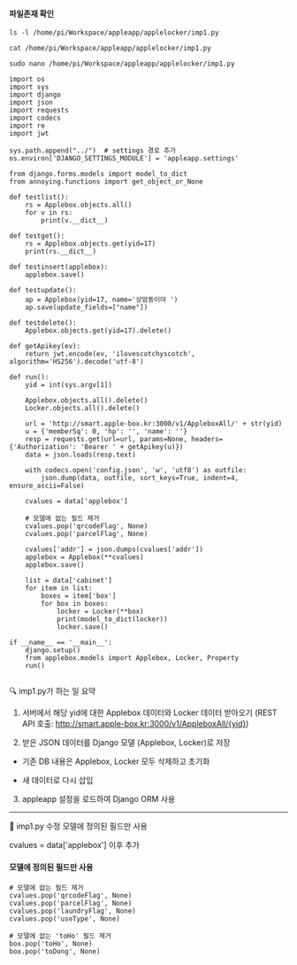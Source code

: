 #### 파일존재 확인
```less
ls -l /home/pi/Workspace/appleapp/applelocker/imp1.py

cat /home/pi/Workspace/appleapp/applelocker/imp1.py

sudo nano /home/pi/Workspace/appleapp/applelocker/imp1.py
```

```less
import os
import sys
import django
import json
import requests
import codecs
import re
import jwt

sys.path.append("../")  # settings 경로 추가
os.environ['DJANGO_SETTINGS_MODULE'] = 'appleapp.settings'

from django.forms.models import model_to_dict
from annoying.functions import get_object_or_None

def testlist():
    rs = Applebox.objects.all()
    for v in rs:
        print(v.__dict__)

def testget():
    rs = Applebox.objects.get(yid=17)
    print(rs.__dict__)

def testinsert(applebox):
    applebox.save()

def testupdate():
    ap = Applebox(yid=17, name='상암동이야 ')
    ap.save(update_fields=["name"])

def testdelete():
    Applebox.objects.get(yid=17).delete()

def getApikey(ev):
    return jwt.encode(ev, 'ilovescotchyscotch', algorithm='HS256').decode('utf-8')

def run():
    yid = int(sys.argv[1])

    Applebox.objects.all().delete()
    Locker.objects.all().delete()

    url = 'http://smart.apple-box.kr:3000/v1/AppleboxAll/' + str(yid)
    u = {'memberSq': 0, 'hp': '', 'name': ''}
    resp = requests.get(url=url, params=None, headers={'Authorization': 'Bearer ' + getApikey(u)})
    data = json.loads(resp.text)

    with codecs.open('config.json', 'w', 'utf8') as outfile:
        json.dump(data, outfile, sort_keys=True, indent=4, ensure_ascii=False)

    cvalues = data['applebox']

    # 모델에 없는 필드 제거
    cvalues.pop('qrcodeFlag', None)
    cvalues.pop('parcelFlag', None)

    cvalues['addr'] = json.dumps(cvalues['addr'])
    applebox = Applebox(**cvalues)
    applebox.save()

    list = data['cabinet']
    for item in list:
        boxes = item['box']
        for box in boxes:
            locker = Locker(**box)
            print(model_to_dict(locker))
            locker.save()

if __name__ == '__main__':
    django.setup()
    from applebox.models import Applebox, Locker, Property
    run()


```

🔍 imp1.py가 하는 일 요약

1. 서버에서 해당 yid에 대한 Applebox 데이터와 Locker 데이터 받아오기
(REST API 호출: http://smart.apple-box.kr:3000/v1/AppleboxAll/{yid})

2. 받은 JSON 데이터를 Django 모델 (Applebox, Locker)로 저장

- 기존 DB 내용은 Applebox, Locker 모두 삭제하고 초기화

- 새 데이터로 다시 삽입

3. appleapp 설정을 로드하여 Django ORM 사용

---

📍 imp1.py 수정 모델에 정의된 필드만 사용

cvalues = data['applebox'] 이후 추가

#### 모델에 정의된 필드만 사용

```less
# 모델에 없는 필드 제거
cvalues.pop('qrcodeFlag', None)
cvalues.pop('parcelFlag', None)
cvalues.pop('laundryFlag', None)
cvalues.pop('useType', None)

# 모델에 없는 'toHo' 필드 제거
box.pop('toHo', None)
box.pop('toDong', None)
```





